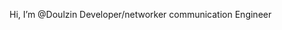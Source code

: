 Hi, I’m @Doulzin
Developer/networker
communication Engineer

<!---
Doulzin/Doulzin is a ✨ special ✨ repository because its `README.md` (this file) appears on your GitHub profile.
You can click the Preview link to take a look at your changes.
--->
